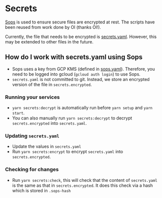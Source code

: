 # Secrets

[Sops](https://github.com/mozilla/sops) is used to ensure secure files are encrypted at rest. The scripts have been
reused from work done by Ol (thanks Ol!).

Currently, the file that needs to be encrypted is [secrets.yaml](/data/secrets.yaml). However, this may be extended to
other files in the future.

## How do I work with secrets.yaml using Sops

- Sops uses a key from GCP KMS (defined in [sops.yaml](.sops.yaml)). Therefore, you need to be logged into
  gcloud (`gcloud auth login`) to use Sops.
- `secrets.yaml` is not committed to git. Instead, we store an encrypted version of the file in `secrets.encrypted`.

### Running your services

- `yarn secrets:decrypt` is automatically run before `yarn setup` and `yarn start`.
- You can also manually run `yarn secrets:decrypt` to decrypt `secrets.encrypted` into `secrets.yaml`.

### Updating `secrets.yaml`

- Update the values in `secrets.yaml`
- Run `yarn secrets:encrypt` to encrypt `secrets.yaml` into `secrets.encrypted`.

### Checking for changes

- Run `yarn secrets:check`, this will check that the content of `secrets.yaml` is the same as that
  in `secrets.encrypted`. It does this check via a hash which is stored in `.sops-hash`
